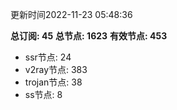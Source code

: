 更新时间2022-11-23 05:48:36

**总订阅: 45**
**总节点: 1623**
**有效节点: 453**
- ssr节点: 24
- v2ray节点: 383
- trojan节点: 38
- ss节点: 8
